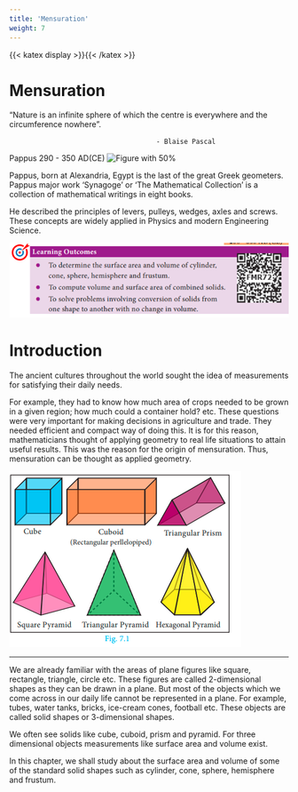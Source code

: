 ```yaml
---
title: 'Mensuration'
weight: 7
---
```

[comment]: <> (katex Header)
{{< katex display >}}{{< /katex >}}

# Mensuration

“Nature is an infinite sphere of which the centre is everywhere and 
the circumference nowhere”.
                                               
                                         - Blaise Pascal

  Pappus
290 - 350 AD(CE) ![Figure with 50%](img1.png "w-50 float-end")

   Pappus, born at Alexandria, Egypt is the last of the great Greek 
geometers. Pappus major work ‘Synagoge’ or ‘The Mathematical 
Collection’ is a collection of mathematical writings in eight books. 

He described the principles of levers, pulleys, wedges, axles 
and screws. These concepts are widely applied in Physics and 
modern Engineering Science.


![Figure with 50%](learn.png "w-50 float-end")



# Introduction

The ancient cultures throughout the world sought the idea of measurements for 
 satisfying their daily needs.

For 
example, they had to know how 
much area of crops needed to be 
grown in a given region; how 
much could a container hold? 
etc. These questions were very 
important for making decisions 
in agriculture and trade. They 
needed efficient and compact 
way of doing this. It is for this 
reason, mathematicians thought 
of applying geometry to real life 
situations to attain useful results. 
This was the reason for the origin 
of mensuration. Thus, mensuration can be thought as applied geometry.

![Figure with 50%](img2.png "w-50 float-end")

---


We are already familiar with the areas of plane figures like square, rectangle, triangle, 
circle etc. These figures are called 2-dimensional shapes as they can be drawn in a plane. 
But most of the objects which we come across in our daily life cannot be represented in a 
plane. For example, tubes, water tanks, bricks, ice-cream cones, football etc. These objects 
are called solid shapes or 3-dimensional shapes.

We often see solids like cube, cuboid, prism and pyramid. For three dimensional 
objects measurements like surface area and volume exist.

In this chapter, we shall study about the surface area and volume 
of some of the standard solid shapes such as cylinder, cone, sphere, 
hemisphere and frustum.